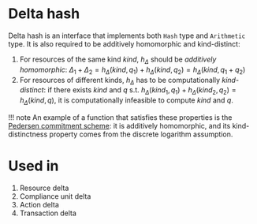 # Delta hash

Delta hash is an interface that implements both `Hash` type and `Arithmetic` type. It is also required to be additively homomorphic and kind-distinct:

1. For resources of the same kind $kind$, $h_{\Delta}$ should be *additively homomorphic*:
$\Delta_1 + \Delta_2 = h_{\Delta}(kind, q_1) + h_{\Delta}(kind, q_2) = h_{\Delta}(kind, q_1 + q_2)$
2. For resources of different kinds, $h_\Delta$ has to be computationally *kind-distinct*: if there exists $kind$ and $q$ s.t. $h_\Delta(kind_1, q_1) + h_\Delta(kind_2, q_2) = h_\Delta(kind, q)$, it is computationally infeasible to compute $kind$ and $q$.

!!! note
    An example of a function that satisfies these properties is the [Pedersen commitment scheme](https://link.springer.com/content/pdf/10.1007/3-540-46766-1_9.pdf#page=3): it is additively homomorphic, and its kind-distinctness property comes from the discrete logarithm assumption.

# Used in
1. Resource delta
2. Compliance unit delta
3. Action delta
4. Transaction delta
